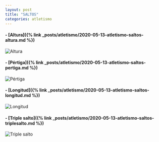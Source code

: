 ```yaml
---
layout: post
title: "SALTOS"
categories: atletismo
---
```


#### - [Altura]({% link _posts/atletismo/2020-05-13-atletismo-saltos-altura.md %})
![Altura](../images/atletismo_saltos_altura_pesta%C3%B1a.jpg)

#### - [Pértiga]({% link _posts/atletismo/2020-05-13-atletismo-saltos-pertiga.md %})
![Pértiga](../images/atletismo_saltos_alturaypertiga_pertiga_pesta%C3%B1a.jpg)

#### - [Longitud]({% link _posts/atletismo/2020-05-13-atletismo-saltos-longitud.md %})
![Longitud](../images/atletismo_saltos_longitud_pesta%C3%B1a.jpg)

#### - [Triple salto]({% link _posts/atletismo/2020-05-13-atletismo-saltos-triplesalto.md %})
![Triple salto](../images/atletismo_saltos_triplesalto_pesta%C3%B1a.jpg)
